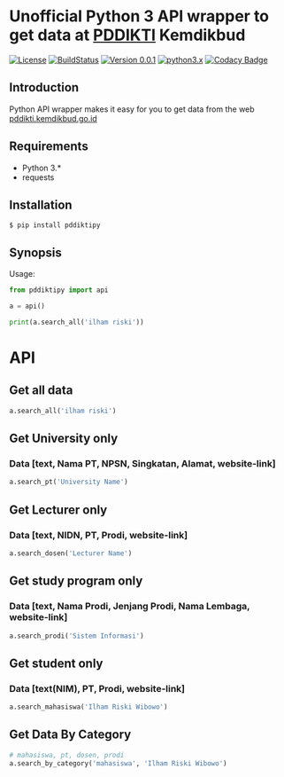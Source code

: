 Unofficial Python 3 API wrapper to get data at [PDDIKTI](https://pddikti.kemdikbud.go.id/) Kemdikbud
====================================================================================================

[![License](https://img.shields.io/github/license/IlhamriSKY/PDDIKTI-kemdikbud-API.svg)](https://github.com/IlhamriSKY/PDDIKTI-kemdikbud-API/blob/master/LICENSE)
[![BuildStatus](https://travis-ci.com/IlhamriSKY/PDDIKTI-kemdikbud-API.svg?branch=main)](https://travis-ci.org/IlhamriSKY/PDDIKTI-kemdikbud-API)
[![Version 0.0.1](https://img.shields.io/badge/stable-0.0.1-brightgreen.svg "Version 0.0.1")](https://github.com/IlhamriSKY/PDDIKTI-kemdikbud-API)
[![python3.x](https://img.shields.io/badge/3.8%20%7C%203.9-blue.svg?&logo=python&label=Python)](https://www.python.org/downloads/release/python-391/)
[![Codacy Badge](https://app.codacy.com/project/badge/Grade/8c2abcf7e3f648f281936af0c328c4d6)](https://www.codacy.com/gh/IlhamriSKY/PDDIKTI-kemdikbud-API/dashboard?utm_source=github.com&amp;utm_medium=referral&amp;utm_content=IlhamriSKY/PDDIKTI-kemdikbud-API&amp;utm_campaign=Badge_Grade)

Introduction
------------
Python API wrapper makes it easy for you to get data from the web [pddikti.kemdikbud.go.id](https://pddikti.kemdikbud.go.id/)

Requirements
------------
- Python 3.*
- requests

Installation
------------

    $ pip install pddiktipy

Synopsis
--------
Usage:
```python
from pddiktipy import api

a = api()

print(a.search_all('ilham riski'))
```

# API
## Get all data

```python
a.search_all('ilham riski')
```

## Get University only
### Data [text, Nama PT, NPSN, Singkatan, Alamat, website-link]
```python
a.search_pt('University Name')
```

## Get Lecturer only 
### Data [text, NIDN, PT, Prodi, website-link]
```python
a.search_dosen('Lecturer Name')
```

## Get study program only
### Data [text, Nama Prodi, Jenjang Prodi, Nama Lembaga, website-link]
```python
a.search_prodi('Sistem Informasi')
```

## Get student only
### Data [text(NIM), PT, Prodi, website-link]
```python
a.search_mahasiswa('Ilham Riski Wibowo')
```

## Get Data By Category
```python
# mahasiswa, pt, dosen, prodi
a.search_by_category('mahasiswa', 'Ilham Riski Wibowo')
```